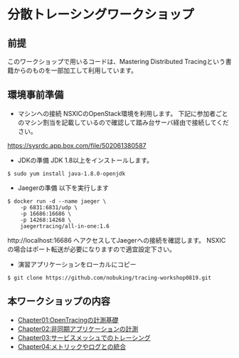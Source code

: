 # 分散トレーシングワークショップ 

## 前提
このワークショップで用いるコードは、Mastering Distributed Tracingという書籍からのものを一部加工して利用しています。

## 環境事前準備
* マシンへの接続
NSXICのOpenStack環境を利用します。
下記に参加者ごとのマシン割当を記載しているので確認して踏み台サーバ経由で接続してください。

<https://sysrdc.app.box.com/file/502061380587>

* JDKの準備
JDK 1.8以上をインストールします。

```
$ sudo yum install java-1.8.0-openjdk
```

* Jaegerの準備
以下を実行します

```
$ docker run -d --name jaeger \
    -p 6831:6831/udp \
    -p 16686:16686 \
    -p 14268:14268 \
    jaegertracing/all-in-one:1.6
```

http://localhost:16686
へアクセスしてJaegerへの接続を確認します。
NSXICの場合はポート転送が必要になりますので適宜設定下さい。

* 演習アプリケーションをローカルにコピー

```
$ git clone https://github.com/nobuking/tracing-workshop0819.git
```


## 本ワークショップの内容

* [Chapter01:OpenTracingの計測基礎](./Chapter01)
* [Chapter02:非同期アプリケーションの計測](./Chapter02)
* [Chapter03:サービスメッシュでのトレーシング](./Chapter03)
* [Chapter04:メトリックやログとの統合](./Chapter04)

